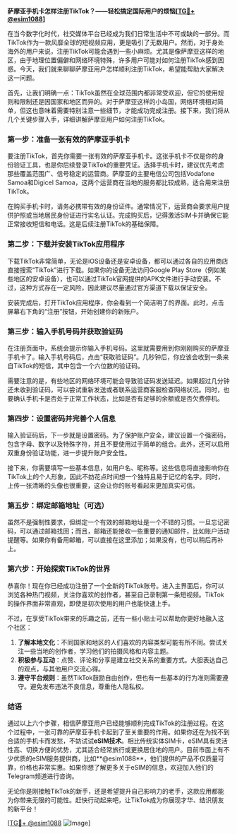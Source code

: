 **萨摩亚手机卡怎样注册TikTok？——轻松搞定国际用户的烦恼[[TG💪+ @esim1088](https://t.me/s/esim1088)]**

在当今数字化时代，社交媒体平台已经成为我们日常生活中不可或缺的一部分。而TikTok作为一款风靡全球的短视频应用，更是吸引了无数用户。然而，对于身处海外的用户来说，注册TikTok可能会遇到一些小麻烦。尤其是像萨摩亚这样的地区，由于地理位置偏僻和网络环境特殊，许多用户可能对如何注册TikTok感到困惑。今天，我们就来聊聊萨摩亚用户怎样顺利注册TikTok，希望能帮助大家解决这一问题。

首先，让我们明确一点：TikTok虽然在全球范围内都非常受欢迎，但它的使用规则和限制还是因国家和地区而异的。对于萨摩亚这样的小岛国，网络环境相对简单，但这也意味着需要特别注意一些细节，才能成功完成注册。接下来，我们将从几个关键步骤入手，详细讲解萨摩亚用户如何注册TikTok。

### **第一步：准备一张有效的萨摩亚手机卡**

要注册TikTok，首先你需要一张有效的萨摩亚手机卡。这张手机卡不仅是你的身份验证工具，也是你后续登录TikTok的重要凭证。选择手机卡时，建议优先考虑那些覆盖范围广、信号稳定的运营商。萨摩亚的主要电信公司包括Vodafone Samoa和Digicel Samoa，这两个运营商在当地的服务都比较成熟，适合用来注册TikTok。

在购买手机卡时，请务必携带有效的身份证件。通常情况下，运营商会要求用户提供护照或当地居民身份证进行实名认证。完成购买后，记得激活SIM卡并确保它能正常接收短信和电话。这是后续注册TikTok的基础保障。

### **第二步：下载并安装TikTok应用程序**

下载TikTok非常简单，无论是iOS设备还是安卓设备，都可以通过各自的应用商店直接搜索“TikTok”进行下载。如果你的设备无法访问Google Play Store（例如某些地区的安卓设备），也可以通过TikTok官网提供的APK文件进行手动安装。不过，这种方式存在一定风险，因此建议尽量通过官方渠道下载以保证安全。

安装完成后，打开TikTok应用程序，你会看到一个简洁明了的界面。此时，点击屏幕右下角的“注册”按钮，开始创建你的新账户。

### **第三步：输入手机号码并获取验证码**

在注册页面中，系统会提示你输入手机号码。这里就需要用到你刚刚购买的萨摩亚手机卡了。输入手机号码后，点击“获取验证码”。几秒钟后，你应该会收到一条来自TikTok的短信，其中包含一个六位数的验证码。

需要注意的是，有些地区的网络环境可能会导致验证码发送延迟。如果超过几分钟还未收到验证码，可以尝试重新发送或者联系运营商客服检查网络状况。同时，也要确认手机卡是否处于正常工作状态，比如是否有足够的余额或是否欠费停机。

### **第四步：设置密码并完善个人信息**

输入验证码后，下一步就是设置密码。为了保护账户安全，建议设置一个强密码，包含字母、数字以及特殊字符，并且不要使用过于简单的组合。此外，还可以启用双重身份验证功能，进一步提升账户安全性。

接下来，你需要填写一些基本信息，如用户名、昵称等。这些信息将直接影响你在TikTok上的个人形象，因此不妨花点时间想一个独特且易于记忆的名字。同时，上传一张清晰的头像也很重要，这会让你的账号看起来更加真实可信。

### **第五步：绑定邮箱地址（可选）**

虽然不是强制性要求，但绑定一个有效的邮箱地址是一个不错的习惯。一旦忘记密码，可以通过邮箱找回；而且，邮箱还能接收一些重要的通知邮件，比如账户活动提醒等。如果你有备用邮箱，可以直接在这里添加；如果没有，也可以稍后再补上。

### **第六步：开始探索TikTok的世界**

恭喜你！现在你已经成功注册了一个全新的TikTok账号。进入主界面后，你可以浏览各种热门视频，关注你喜欢的创作者，甚至自己录制第一条短视频。TikTok的操作界面非常直观，即使是初次使用的用户也能快速上手。

不过，在享受TikTok带来的乐趣之前，还有一些小贴士可以帮助你更好地融入这个社区：

1. **了解本地文化**：不同国家和地区的人们喜欢的内容类型可能有所不同。尝试关注一些当地的创作者，学习他们的拍摄风格和内容主题。
2. **积极参与互动**：点赞、评论和分享是建立社交关系的重要方式。大胆表达自己的观点，与其他用户交流心得。
3. **遵守平台规则**：虽然TikTok鼓励自由创作，但也有一些基本的行为准则需要遵守。避免发布违法不良信息，尊重他人隐私权。

### **结语**

通过以上六个步骤，相信萨摩亚用户已经能够顺利完成TikTok的注册过程。在这个过程中，一张可靠的萨摩亚手机卡起到了至关重要的作用。如果你还在为找不到合适的手机卡而发愁，不妨试试**eSIM技术**。相比传统实体SIM卡，eSIM具有灵活性高、切换方便的优势，尤其适合经常旅行或更换居住地的用户。目前市面上有不少优质的eSIM服务提供商，比如**@esim1088**，他们提供的产品不仅质量可靠，价格也非常实惠。如果你想了解更多关于eSIM的信息，欢迎加入他们的Telegram频道进行咨询。

无论你是刚接触TikTok的新手，还是希望提升自己影响力的老手，这款应用都能为你带来无限的可能性。赶快行动起来吧，让TikTok成为你展现才华、结识朋友的新平台！

[[TG💪+ @esim1088](https://t.me/s/esim1088) ![Image](https://i.postimg.cc/4NQfJmqS/Snipaste-2025-05-13-00-14-12.png)]